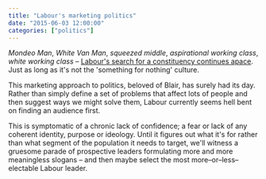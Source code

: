 ```yaml
---
title: "Labour's marketing politics"
date: "2015-06-03 12:00:00"
categories: ["politics"]
---
```



_Mondeo Man_, _White Van Man_, _squeezed middle_, _aspirational working class_, _white working class_ &#8211; [Labour's search for a constituency continues apace](https://labourlist.org/2015/06/memo-to-the-new-leader-britains-real-middle/). Just as long as it's not the 'something for nothing' culture.

This marketing approach to politics, beloved of Blair, has surely had its day. Rather than simply define a set of problems that affect lots of people and then suggest ways we might solve them, Labour currently seems hell bent on finding an audience first.

This is symptomatic of a chronic lack of confidence; a fear or lack of any coherent identity, purpose or ideology. Until it figures out what it's for rather than what segment of the population it needs to target, we'll witness a gruesome parade of prospective leaders formulating more and more meaningless slogans &#8211; and then maybe select the most more&#8211;or&#8211;less&#8211;electable Labour leader.
